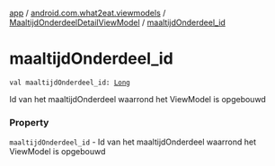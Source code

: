 [app](../../index.md) / [android.com.what2eat.viewmodels](../index.md) / [MaaltijdOnderdeelDetailViewModel](index.md) / [maaltijdOnderdeel_id](./maaltijd-onderdeel_id.md)

# maaltijdOnderdeel_id

`val maaltijdOnderdeel_id: `[`Long`](https://kotlinlang.org/api/latest/jvm/stdlib/kotlin/-long/index.html)

Id van het maaltijdOnderdeel waarrond het ViewModel is opgebouwd

### Property

`maaltijdOnderdeel_id` - Id van het maaltijdOnderdeel waarrond het ViewModel is opgebouwd
